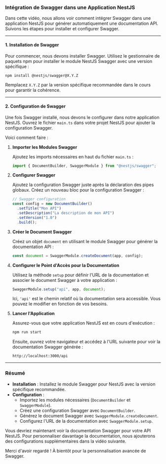 ### Intégration de Swagger dans une Application NestJS

Dans cette vidéo, nous allons voir comment intégrer Swagger dans une application NestJS pour générer automatiquement une documentation API. Suivons les étapes pour installer et configurer Swagger.

---

#### **1. Installation de Swagger**

Pour commencer, nous devons installer Swagger. Utilisez le gestionnaire de paquets npm pour installer le module NestJS Swagger avec une version spécifique :

```bash
npm install @nestjs/swagger@X.Y.Z
```

Remplacez `X.Y.Z` par la version spécifique recommandée dans le cours pour garantir la cohérence.

<!-- we use 7.3.0 version of swagger -->

---

#### **2. Configuration de Swagger**

Une fois Swagger installé, nous devons le configurer dans notre application NestJS. Ouvrez le fichier `main.ts` dans votre projet NestJS pour ajouter la configuration Swagger.

Voici comment faire :

1. **Importer les Modules Swagger**

   Ajoutez les imports nécessaires en haut du fichier `main.ts` :

   ```typescript
   import { DocumentBuilder, SwaggerModule } from "@nestjs/swagger";
   ```

2. **Configurer Swagger**

   Ajoutez la configuration Swagger juste après la déclaration des pipes globaux. Créez un nouveau bloc pour la configuration Swagger :

   ```typescript
   // Swagger configuration
   const config = new DocumentBuilder()
     .setTitle("Mon API")
     .setDescription("La description de mon API")
     .setVersion("1.0")
     .build();
   ```

3. **Créer le Document Swagger**

   Créez un objet `document` en utilisant le module Swagger pour générer la documentation API :

   ```typescript
   const document = SwaggerModule.createDocument(app, config);
   ```

4. **Configurer le Point d'Accès pour la Documentation**

   Utilisez la méthode `setup` pour définir l'URL de la documentation et associer le document Swagger à votre application :

   ```typescript
   SwaggerModule.setup("api", app, document);
   ```

   Ici, `'api'` est le chemin relatif où la documentation sera accessible. Vous pouvez le modifier en fonction de vos besoins.

5. **Lancer l'Application**

   Assurez-vous que votre application NestJS est en cours d'exécution :

   ```bash
   npm run start
   ```

   Ensuite, ouvrez votre navigateur et accédez à l'URL suivante pour voir la documentation Swagger générée :

   ```
   http://localhost:3000/api
   ```

---

### Résumé

- **Installation** : Installez le module Swagger pour NestJS avec la version spécifique recommandée.
- **Configuration** :
  - Importez les modules nécessaires (`DocumentBuilder` et `SwaggerModule`).
  - Créez une configuration Swagger avec `DocumentBuilder`.
  - Générez le document Swagger avec `SwaggerModule.createDocument`.
  - Configurez l'URL de la documentation avec `SwaggerModule.setup`.

Vous devriez maintenant voir la documentation Swagger pour votre API NestJS. Pour personnaliser davantage la documentation, nous ajouterons des configurations supplémentaires dans la vidéo suivante.

Merci d'avoir regardé ! À bientôt pour la personnalisation avancée de Swagger.
